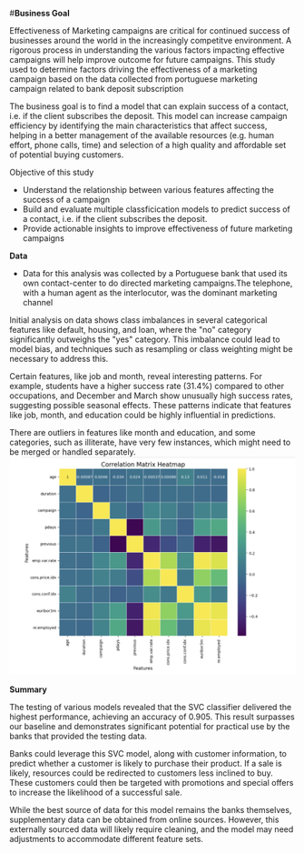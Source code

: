 #**Business Goal**

Effectiveness of Marketing campaigns are critical for continued success of businesses around the world in the increasingly competitve environment. A rigorous process in understanding the various factors impacting effective campaigns will help improve outcome for future campaigns. This study used to determine factors driving the effectiveness of a marketing campaign based on the data collected from portuguese marketing campaign related to bank deposit subscription

The business goal is to find a model that can explain success of a contact, i.e. if the client subscribes the deposit. This model can increase campaign efficiency by identifying the main characteristics that affect success, helping in a better management of the available resources (e.g. human effort, phone calls, time) and selection of a high quality and affordable set of potential buying customers.

Objective of this study

- Understand the relationship between various features affecting the success of a campaign
- Build and evaluate multiple classficication models to predict success of a contact, i.e. if the client subscribes the deposit.
- Provide actionable insights to improve effectiveness of future marketing campaigns

**Data**

- Data for this analysis was collected by a Portuguese bank that used its own contact-center to do directed marketing campaigns.The telephone, with a human agent as the interlocutor, was the dominant marketing channel

Initial analysis on data shows class imbalances in several categorical features like default, housing, and loan, where the "no" category significantly outweighs the "yes" category. This imbalance could lead to model bias, and techniques such as resampling or class weighting might be necessary to address this.

Certain features, like job and month, reveal interesting patterns. For example, students have a higher success rate (31.4%) compared to other occupations, and December and March show unusually high success rates, suggesting possible seasonal effects. These patterns indicate that features like job, month, and education could be highly influential in predictions.

There are outliers in features like month and education, and some categories, such as illiterate, have very few instances, which might need to be merged or handled separately.
![Correlation Matrix Heatmap](images/data_1.jpeg)

**Summary**

The testing of various models revealed that the SVC classifier delivered the highest performance, achieving an accuracy of 0.905. This result surpasses our baseline and demonstrates significant potential for practical use by the banks that provided the testing data.

Banks could leverage this SVC model, along with customer information, to predict whether a customer is likely to purchase their product. If a sale is likely, resources could be redirected to customers less inclined to buy. These customers could then be targeted with promotions and special offers to increase the likelihood of a successful sale.

While the best source of data for this model remains the banks themselves, supplementary data can be obtained from online sources. However, this externally sourced data will likely require cleaning, and the model may need adjustments to accommodate different feature sets.
